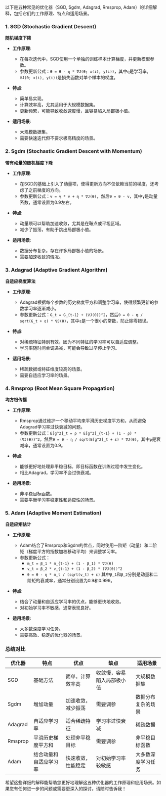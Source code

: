 以下是五种常见的优化器（SGD, Sgdm, Adagrad, Rmsprop, Adam）的详细解释，包括它们的工作原理、特点和适用场景。

### 1. SGD (Stochastic Gradient Descent)
**随机梯度下降**

- **工作原理**: 
  - 在每次迭代中，SGD使用一个单独的训练样本计算梯度，并更新模型参数。
  - 参数更新公式：`θ = θ - η * ∇J(θ; x(i), y(i))`，其中`η`是学习率，`∇J(θ; x(i), y(i))`是损失函数对单个样本的梯度。

- **特点**:
  - 简单易实现。
  - 计算效率高，尤其适用于大规模数据集。
  - 更新频繁，可能导致收敛速度慢，且容易陷入局部极小值。

- **适用场景**:
  - 大规模数据集。
  - 需要快速迭代但不要求极高精度的场景。

### 2. Sgdm (Stochastic Gradient Descent with Momentum)
**带有动量的随机梯度下降**

- **工作原理**:
  - 在SGD的基础上引入了动量项，使得更新方向不仅依赖当前的梯度，还考虑了之前梯度的方向。
  - 参数更新公式：`v = γ * v + η * ∇J(θ)`，然后`θ = θ - v`，其中`γ`是动量系数，通常设置为0.9左右。

- **特点**:
  - 动量项可以帮助加速收敛，尤其是在鞍点或平坦区域。
  - 减少了振荡，有助于跳出局部极小值。

- **适用场景**:
  - 数据分布复杂，存在许多局部极小值的场景。
  - 需要加速收敛的情况。

### 3. Adagrad (Adaptive Gradient Algorithm)
**自适应梯度算法**

- **工作原理**:
  - Adagrad根据每个参数的历史梯度平方和调整学习率，使得频繁更新的参数学习率逐渐减小。
  - 参数更新公式：`G_t = G_{t-1} + (∇J(θ))^2`，然后`θ = θ - η / sqrt(G_t + ε) * ∇J(θ)`，其中`ε`是一个很小的常数，防止除零错误。

- **特点**:
  - 对稀疏特征特别有效，因为不同特征的学习率可以自适应调整。
  - 学习率随时间单调递减，可能会导致过早停止学习。

- **适用场景**:
  - 稀疏数据或特征维度较高的场景。
  - 需要自适应学习率的场景。

### 4. Rmsprop (Root Mean Square Propagation)
**均方根传播**

- **工作原理**:
  - Rmsprop通过维护一个移动平均来平滑历史梯度平方和，从而避免Adagrad学习率过快衰减的问题。
  - 参数更新公式：`E[g^2]_t = ρ * E[g^2]_{t-1} + (1 - ρ) * (∇J(θ))^2`，然后`θ = θ - η / sqrt(E[g^2]_t + ε) * ∇J(θ)`，其中`ρ`是衰减率，通常设置为0.9。

- **特点**:
  - 能够更好地处理非平稳目标，即目标函数在训练过程中发生变化。
  - 相比Adagrad，学习率不会过快衰减。

- **适用场景**:
  - 非平稳目标函数。
  - 需要平衡学习率稳定性和适应性的场景。

### 5. Adam (Adaptive Moment Estimation)
**自适应矩估计**

- **工作原理**:
  - Adam结合了Rmsprop和Sgdm的优点，同时使用一阶矩（动量）和二阶矩（梯度平方的指数加权移动平均）来调整学习率。
  - 参数更新公式：
    - `m_t = β_1 * m_{t-1} + (1 - β_1) * ∇J(θ)`
    - `v_t = β_2 * v_{t-1} + (1 - β_2) * (∇J(θ))^2`
    - `θ = θ - η * m_t / (sqrt(v_t) + ε)`
    其中`β_1`和`β_2`分别是动量和二阶矩的衰减率，通常分别设置为0.9和0.999。

- **特点**:
  - 结合了动量和自适应学习率的优点，能够更快地收敛。
  - 对初始学习率不敏感，通常表现良好。

- **适用场景**:
  - 大多数深度学习任务。
  - 需要高效、稳定的优化器的场景。

### 总结对比

| 优化器 | 特点 | 优点 | 缺点 | 适用场景 |
| --- | --- | --- | --- | --- |
| SGD | 基础方法 | 简单，计算效率高 | 收敛慢，容易陷入局部极小值 | 大规模数据集 |
| Sgdm | 增加动量 | 加速收敛，减少振荡 | 需要调参 | 数据分布复杂的场景 |
| Adagrad | 自适应学习率 | 适合稀疏特征 | 学习率过快衰减 | 稀疏数据 |
| Rmsprop | 平滑历史梯度平方和 | 处理非平稳目标 | 需要调参 | 非平稳目标函数 |
| Adam | 结合动量和自适应学习率 | 快速收敛，性能稳定 | 对初始学习率较敏感 | 大多数深度学习任务 |

希望这些详细的解释能帮助您更好地理解这五种优化器的工作原理和应用场景。如果您有任何进一步的问题或需要更深入的探讨，请随时告诉我！